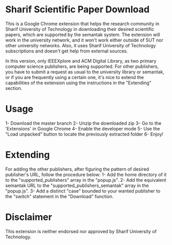 # Sharif Scientific Paper Download


This is a Google Chrome extension that helps the research community in Sharif University of Technology in downloading their desired scientific papers, which are supported by the semantak system. The extension will work in the university network, and it won't work either outside of SUT nor other university networks. Also, it uses Sharif University of Technology subscriptions and doesn't get help from external sources. 

In this version, only IEEEXplore and ACM Digital Library, as two primary computer science publishers, are being supported. For other publishers, you have to submit a request as usual to the university library or semantak, or if you are frequently using a certain one, it's nice to extend the capabilities of the extension using the instructions in the "Extending" section.

# Usage
1- Download the master branch
2- Unzip the downloaded zip
3- Go to the 'Extensions' in Google Chrome
4- Enable the developer mode
5- Use the "Load unpacked" button to locate the previously extracted folder
6- Enjoy!

# Extending
For adding the other publishers, after figuring the pattern of desired publisher's URL, follow the procedure below:
1- Add the home directory of it to the "supported_publishers" array in the "popup.js".
2- Add the equivalent semantak URL to the "supported_publishers_semantak" array in the "popup.js".
3- Add a distinct "case" bounded to your wanted publisher to the "switch" statement in the "Download" function.

# Disclaimer

This extension is neither endorsed nor approved by Sharif University of Technology.
